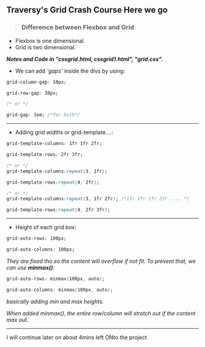 ## Traversy's Grid Crash Course Here we go

> ### Difference between Flexbox and Grid
- Flexbox is one dimensional.
- Grid is two dimensional.

__*Notes and Code in "**cssgrid.html, cssgrid1.html**", "**grid.css**".*__

- We can add *'gaps'* inside the divs by using: 
```css
grid-column-gap: 10px;

grid-row-gap: 30px;

/* or */

grid-gap: 1em; /*for both*/
```
---
- Adding grid widths or grid-template....:
```css
grid-template-columns: 1fr 1fr 2fr;

grid-template-rows: 2fr 3fr;

/* or */
grid-template-columns:repeat(3, 1fr);

grid-template-rows:repeat(4, 2fr);

/* or */
grid-template-columns:repeat(3, 1fr 2fr); /*1fr 2fr 1fr 2fr .... */

grid-template-rows:repeat(4, 2fr 3fr);
```
---
- Height of each grid box:
```css
grid-auto-rows: 100px;

grid-auto-columns: 100px; 
```
*They are fixed tho so the content will overflow if not fit.*
*To prevent that, we can use **minmax()***:
```css
grid-auto-rows: minmax(100px, auto);

grid-auto-columns: minmax(100px, auto);
```
*basically adding min and max heights.*

*When added minmax(), the entire row/column will stretch out if the content max out.*

---

I will continue later on about 4mins left
ONto the project